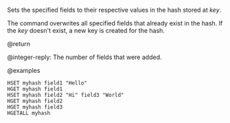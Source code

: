 Sets the specified fields to their respective values in the hash stored at _key_.

The command overwrites all specified fields that already exist in the hash.
If the _key_ doesn't exist, a new key is created for the hash.

@return

@integer-reply: The number of fields that were added.

@examples

```cli
HSET myhash field1 "Hello"
HGET myhash field1
HSET myhash field2 "Hi" field3 "World"
HGET myhash field2
HGET myhash field3
HGETALL myhash
```
